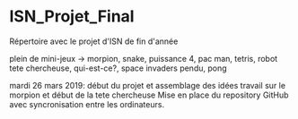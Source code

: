 # ISN_Projet_Final
Répertoire avec le projet d'ISN de fin d'année

plein de mini-jeux
-> morpion, snake, puissance 4, pac man, tetris, robot tete chercheuse, qui-est-ce?, space invaders
pendu, pong

mardi 26 mars 2019: début du projet et assemblage des idées
travail sur le morpion et début de la tete chercheuse
Mise en place du repository GitHub avec syncronisation entre les ordinateurs.
